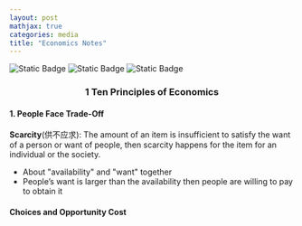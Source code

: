 ```yaml
---
layout: post
mathjax: true
categories: media
title: "Economics Notes"
---
```


![Static Badge](https://img.shields.io/badge/Category-Notes-blue) ![Static Badge](https://img.shields.io/badge/Subject-Common_Core-yellow) ![Static Badge](https://img.shields.io/badge/In_progress-orange) 

### <center>1 Ten Principles of Economics</center>
#### 1. People Face Trade-Off
**Scarcity**(供不应求): The amount of an item is insufficient to satisfy the want of a person or want of people, then scarcity happens for the item for an individual or the society.       
* About "availability" and "want" together
* People’s want is larger than the availability then people are willing to pay to obtain it

#### Choices and Opportunity Cost
